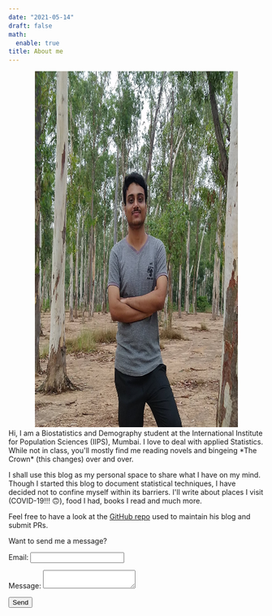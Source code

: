 ```yaml
---
date: "2021-05-14"
draft: false
math:
  enable: true
title: About me
---
```


<center><img  src="images/profile.jpg" alt="profile picture" width="400px" height="700px"/></center>
Hi, I am a Biostatistics and Demography student at the International Institute for Population Sciences (IIPS), Mumbai. I love to deal with applied Statistics. While not in class, you'll mostly find me reading novels and bingeing *The Crown* (this changes) over and over.

I shall use this blog as my personal space to share what I have on my mind. Though I started this blog to document statistical techniques, I have decided not to confine myself within its barriers. I'll write about places I visit (COVID-19!!! :upside_down_face:), food I had, books I read and much more.

Feel free to have a look at the [GitHub repo](https://github.com/r-saikat/blog) used to maintain his blog and submit PRs.

Want to send me a message?

<form name="contact" method="POST" data-netlify-recaptcha="true" data-netlify="true">
  <p>
    <label>Email: <input type="text" name="name" /></label>
  </p>
  <p>
    <label>Message: <textarea name="message"></textarea></label>
  </p>
  <div data-netlify-recaptcha="true"></div>
  <p>
    <button type="submit">Send</button>
  </p>
</form>




